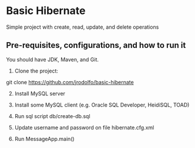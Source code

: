 # Basic Hibernate

Simple project with create, read, update, and delete operations

## Pre-requisites, configurations, and how to run it

You should have JDK, Maven, and Git.

1) Clone the project:

git clone https://github.com/jrodolfo/basic-hibernate

2) Install MySQL server

3) Install some MySQL client (e.g. Oracle SQL Developer, HeidiSQL, TOAD)

4) Run sql script db/create-db.sql

5) Update username and password on file hibernate.cfg.xml

6) Run MessageApp.main()
